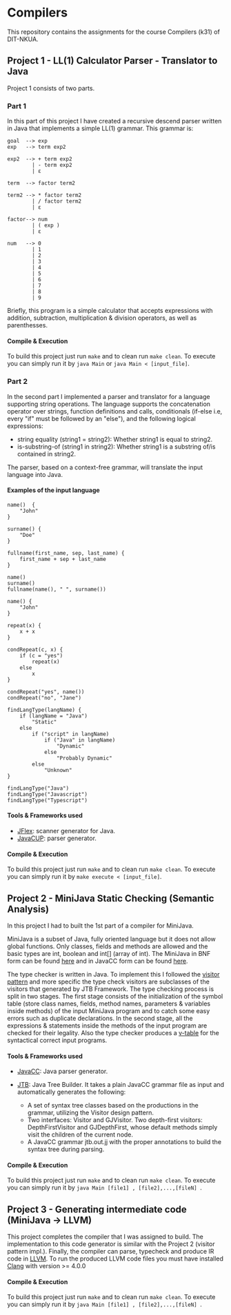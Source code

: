 # Compilers

This repository contains the assignments for the course Compilers (k31) of DIT-NKUA.

## Project 1 - LL(1) Calculator Parser - Translator to Java

Project 1 consists of two parts. 

### Part 1
In this part of this project I have created a recursive descend parser written in Java that implements a simple LL(1) grammar. This grammar is:

```
goal  --> exp
exp   --> term exp2

exp2  --> + term exp2
        | - term exp2
        | ε

term  --> factor term2

term2 --> * factor term2
        | / factor term2
        | ε

factor--> num
        | ( exp )  
        | ε    

num   --> 0
        | 1
        | 2
        | 3
        | 4
        | 5
        | 6
        | 7
        | 8
        | 9
```

Briefly, this program is a simple calculator that accepts expressions with addition, subtraction, multiplication & division operators, as well as parenthesses.

#### Compile & Execution

To build this project just run `make` and to clean run `make clean`. To execute you can simply run it by `java Main` or `java Main < [input_file]`.

### Part 2

In the second part Ι implemented a parser and translator for a language supporting string operations. The language supports the concatenation operator over strings, function definitions and calls, conditionals (if-else i.e, every "if" must be followed by an "else"), and the following logical expressions:

* string equality (string1 = string2): Whether string1 is equal to string2.
* is-substring-of (string1 in string2): Whether string1 is a substring of/is contained in string2.

The parser, based on a context-free grammar, will translate the input language into Java.

#### Examples of the input language

```
name()  {
    "John"
}

surname() {
    "Doe"
}

fullname(first_name, sep, last_name) {
    first_name + sep + last_name
}

name()
surname()
fullname(name(), " ", surname())
```

```
name() {
    "John"
}

repeat(x) {
    x + x
}

condRepeat(c, x) {
    if (c = "yes")
        repeat(x)
    else
        x
}

condRepeat("yes", name())
condRepeat("no", "Jane")
```

```
findLangType(langName) {
    if (langName = "Java")
        "Static"
    else
        if ("script" in langName)
            if ("Java" in langName)
                "Dynamic"
            else
                "Probably Dynamic"
        else
            "Unknown"
}

findLangType("Java")
findLangType("Javascript")
findLangType("Typescript")
```

#### Tools & Frameworks used
* [JFlex](http://jflex.de/): scanner generator for Java.
* [JavaCUP](http://www2.cs.tum.edu/projects/cup/index.php): parser generator.

#### Compile & Execution

To build this project just run `make` and to clean run `make clean`. To execute you can simply run it by `make execute < [input_file]`.

## Project 2 - MiniJava Static Checking (Semantic Analysis)

In this project I had to built the 1st part of a compiler for MiniJava. 

MiniJava is a subset of Java, fully oriented language but it does not allow global functions. Only classes, fields and methods are allowed and the basic types are int, boolean and int[] (array of int). The MiniJava in BNF form can be found [here]() and in JavaCC form can be found [here](https://github.com/VangelisTsiatouras/compilers-di/blob/master/project_2/src/mini-java.jj).

The type checker is written in Java. To implement this I followed the [visitor pattern](https://en.wikipedia.org/wiki/Visitor_pattern) and more specific the type check visitors are subclasses of the visitors that generated by JTB Framework. The type checking process is split in two stages. The first stage consists of the initialization of the symbol table (store class names, fields, method names, parameters & variables inside methods) of the input MiniJava program and to catch some easy errors such as duplicate declarations. In the second stage, all the expressions & statements inside the methods of the input program are checked for their legality. Also the type checker produces a [v-table](https://en.wikipedia.org/wiki/Virtual_method_table) for the syntactical correct input programs.

#### Tools & Frameworks used
* [JavaCC](https://javacc.org/): Java parser generator.
* [JTB](https://github.com/VangelisTsiatouras/compilers-di/tree/master/project_2/documentation/jtb-javacc-2017): Java Tree Builder.  It takes a plain JavaCC grammar file as input and automatically generates the following: 

   * A set of syntax tree classes based on the productions in the grammar, utilizing the Visitor design pattern.
   * Two interfaces: Visitor and GJVisitor.  Two depth-first visitors: DepthFirstVisitor and GJDepthFirst, whose default methods simply visit the children of the current node.
   * A JavaCC grammar jtb.out.jj with the proper annotations to build the syntax tree during parsing.


#### Compile & Execution

To build this project just run `make` and to clean run `make clean`. To execute you can simply run it by `java Main [file1] , [file2],...,[fileN] `.


## Project 3 - Generating intermediate code (MiniJava -> LLVM)

This project completes the compiler that I was assigned to build. The implementation to this code generator is similar with the Project 2 (visitor pattern impl.). Finally, the compiler can parse, typecheck and produce IR code in [LLVM](https://llvm.org/docs/LangRef.html#instruction-reference). To run the produced LLVM code files you must have installed [Clang](https://clang.llvm.org/) with version >= 4.0.0

#### Compile & Execution

To build this project just run `make` and to clean run `make clean`. To execute you can simply run it by `java Main [file1] , [file2],...,[fileN] `.
